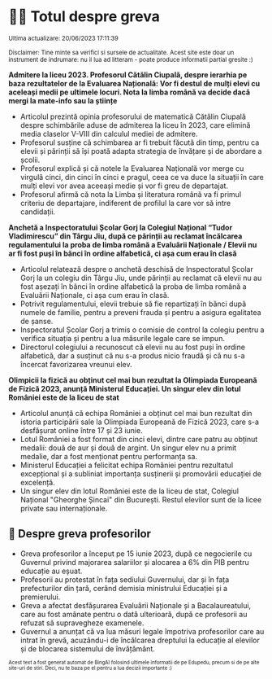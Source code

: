 # 👩‍🏫 Totul despre greva
<sub>Ultima actualizare: 20/06/2023 17:11:39</sub>

<sub>Disclaimer: Tine minte sa verifici si sursele de actualitate. Acest site este doar un instrument de indrumare: nu il lua ad litteram - poate produce informatii partial gresite :)</sub>

**Admitere la liceu 2023. Profesorul Cătălin Ciupală, despre ierarhia pe baza rezultatelor de la Evaluarea Națională: Vor fi destul de mulți elevi cu aceleași medii pe ultimele locuri. Nota la limba română va decide dacă mergi la mate-info sau la științe**

- Articolul prezintă opinia profesorului de matematică Cătălin Ciupală despre schimbările aduse de admiterea la liceu în 2023, care elimină media claselor V-VIII din calculul mediei de admitere.
- Profesorul susține că schimbarea ar fi trebuit făcută din timp, pentru ca elevii și părinții să își poată adapta strategia de învățare și de abordare a școlii.
- Profesorul explică și că notele la Evaluarea Națională vor merge cu virgulă cinci, din cinci în cinci e pragul, ceea ce va duce la situații în care mulți elevi vor avea aceeași medie și vor fi greu de departajat.
- Profesorul afirmă că nota la Limba și literatura română va fi primul criteriu de departajare, indiferent de profilul la care vor să intre candidații.

**Anchetă a Inspectoratului Școlar Gorj la Colegiul Național “Tudor Vladimirescu” din Târgu Jiu, după ce părinții au reclamat încălcarea regulamentului la proba de limba română a Evaluării Naționale / Elevii nu ar fi fost puși în bănci în ordine alfabetică, ci așa cum erau în clasă**

- Articolul relatează despre o anchetă deschisă de Inspectoratul Școlar Gorj la un colegiu din Târgu Jiu, unde părinții au reclamat că elevii nu au fost așezați în bănci în ordine alfabetică la proba de limba română a Evaluării Naționale, ci așa cum erau în clasă.
- Potrivit regulamentului, elevii trebuie să fie repartizați în bănci după numele de familie, pentru a preveni frauda și pentru a asigura egalitatea de șanse.
- Inspectoratul Școlar Gorj a trimis o comisie de control la colegiu pentru a verifica situația și pentru a lua măsurile legale care se impun.
- Directorul colegiului a recunoscut că elevii nu au fost puși în ordine alfabetică, dar a susținut că nu s-a produs nicio fraudă și că nu s-a încercat favorizarea vreunui elev.

**Olimpicii la fizică au obținut cel mai bun rezultat la Olimpiada Europeană de Fizică 2023, anunță Ministerul Educației. Un singur elev din lotul României este de la liceu de stat**

- Articolul anunță că echipa României a obținut cel mai bun rezultat din istoria participării sale la Olimpiada Europeană de Fizică 2023, care s-a desfășurat online între 17 și 23 iunie.
- Lotul României a fost format din cinci elevi, dintre care patru au obținut medalii: două de aur și două de argint. Un singur elev nu a primit medalie, dar a fost menționat pentru performanța sa.
- Ministerul Educației a felicitat echipa României pentru rezultatul excepțional și a subliniat importanța susținerii și promovării educației de excelență.
- Un singur elev din lotul României este de la liceu de stat, Colegiul Național "Gheorghe Șincai" din București. Restul elevilor sunt de la licee private sau internaționale.

## 🏫 Despre greva profesorilor

- Greva profesorilor a început pe 15 iunie 2023, după ce negocierile cu Guvernul privind majorarea salariilor și alocarea a 6% din PIB pentru educație au eșuat.
- Profesorii au protestat în fața sediului Guvernului, dar și în fața prefecturilor din țară, cerând demisia ministrului Educației și a premierului.
- Greva a afectat desfășurarea Evaluării Naționale și a Bacalaureatului, care au fost amânate pentru o dată ulterioară, după ce profesorii au refuzat să supravegheze examenele.
- Guvernul a anunțat că va lua măsuri legale împotriva profesorilor care au intrat în grevă, acuzându-i de încălcarea dreptului la educație al elevilor și de blocarea sistemului de învățământ.


<sub><sub>Acest text a fost generat automat de BingAI folosind ultimele informatii de pe Edupedu, precum si de pe alte site-uri de stiri. Deci, nu te baza pe el pentru a lua decizii importante :)</sub></sub>